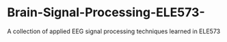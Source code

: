 # Brain-Signal-Processing-ELE573-
A collection of applied EEG signal processing techniques learned in ELE573 
